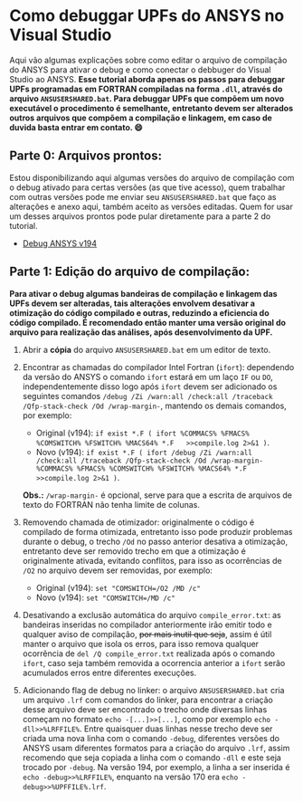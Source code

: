 # Como debuggar UPFs do ANSYS no Visual Studio
Aqui vão algumas explicações sobre como editar o arquivo de compilação do ANSYS para ativar o debug e como conectar o debbuger do Visual Studio ao ANSYS. **Esse tutorial aborda apenas os passos para debuggar UPFs programadas em FORTRAN compiladas na forma `.dll`, através do arquivo `ANSUSERSHARED.bat`. Para debuggar UPFs que compõem um novo executável o procedimento é semelhante, entretanto devem ser alterados outros arquivos que compõem a compilação e linkagem, em caso de duvida basta entrar em contato. :smile:**


## Parte 0: Arquivos prontos:
Estou disponibilizando aqui algumas versões do arquivo de compilação com o debug ativado para certas versões (as que tive acesso), quem trabalhar com outras versões pode me enviar seu `ANSUSERSHARED.bat` que faço as alterações e anexo aqui, também aceito as versões editadas. Quem for usar um desses arquivos prontos pode pular diretamente para a parte 2 do tutorial.
- [Debug ANSYS v194](https://github.com/dutitello/debug-ansys-upf/)

## Parte 1: Edição do arquivo de compilação:
**Para ativar o debug algumas bandeiras de compilação e linkagem das UPFs devem ser alteradas, tais alterações envolvem desativar a otimização do código compilado e outras, reduzindo a eficiencia do código compilado. É recomendado então manter uma versão original do arquivo para realização das análises, após desenvolvimento da UPF.**

1) Abrir a **cópia** do arquivo `ANSUSERSHARED.bat` em um editor de texto.

2) Encontrar as chamadas do compilador Intel Fortran (`ifort`): dependendo da versão do ANSYS o comando `ifort` estará em um laço `IF` ou `DO`, independentemente disso logo após `ifort` devem ser adicionado os seguintes comandos `/debug /Zi /warn:all /check:all /traceback /Qfp-stack-check /Od /wrap-margin-`, mantendo os demais comandos, por exemplo:
    - Original (v194): `if exist *.F ( ifort %COMMACS% %FMACS% %COMSWITCH% %FSWITCH% %MACS64% *.F   >>compile.log 2>&1 )`.
    - Novo (v194):  `if exist *.F ( ifort /debug /Zi /warn:all /check:all /traceback /Qfp-stack-check /Od /wrap-margin- %COMMACS% %FMACS% %COMSWITCH% %FSWITCH% %MACS64% *.F   >>compile.log 2>&1 )`.
    
    **Obs.:** `/wrap-margin-` é opcional, serve para que a escrita de arquivos de texto do FORTRAN não tenha limite de colunas.

3) Removendo chamada de otimizador: originalmente o código é compilado de forma otimizada, entretanto isso pode produzir problemas durante o debug, o trecho `/Od` no passo anterior desativa a otimização, entretanto deve ser removido trecho em que a otimização é originalmente ativada, evitando conflitos, para isso as ocorrências de `/O2` no arquivo devem ser removidas, por exemplo:
    - Original (v194): `set "COMSWITCH=/O2 /MD /c"`  
    - Novo (v194):  `set "COMSWITCH=/MD /c"`

4) Desativando a exclusão automática do arquivo `compile_error.txt`: as bandeiras inseridas no compilador anteriormente irão emitir todo e qualquer aviso de compilação, ~~por mais inutil que seja~~, assim é útil manter o arquivo que isola os erros, para isso remova qualquer ocorrência de `del /Q compile_error.txt` realizada após o comando `ifort`, caso seja também removida a ocorrencia anterior a `ifort` serão acumulados erros entre diferentes execuções.

5) Adicionando flag de debug no linker: o arquivo `ANSUSERSHARED.bat` cria um arquivo `.lrf` com comandos do linker, para encontrar a criação desse arquivo deve ser encontrado o trecho onde diversas linhas começam no formato `echo -[...]>>[...]`, como por exemplo `echo -dll>>%LRFFILE%`. Entre quaisquer duas linhas nesse trecho deve ser criada uma nova linha com o comando `-debug`, diferentes versões do ANSYS usam diferentes formatos para a criação do arquivo `.lrf`, assim recomendo que seja copiada a linha com o comando `-dll` e este seja trocado por `-debug`. Na versão 194, por exemplo, a linha a ser inserida é `echo -debug>>%LRFFILE%`, enquanto na versão 170 era `echo -debug>>%UPFFILE%.lrf`.

